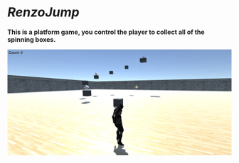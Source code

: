 # *RenzoJump*
<b>This is a platform game, you control the player to collect all of the spinning boxes.<b/>

![Alt text](https://github.com/renzodelapena/renzojump/blob/master/screenshots/bestgameever.png "Screenshot")
